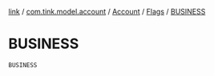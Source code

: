 [link](../../../index.md) / [com.tink.model.account](../../index.md) / [Account](../index.md) / [Flags](index.md) / [BUSINESS](./-b-u-s-i-n-e-s-s.md)

# BUSINESS

`BUSINESS`